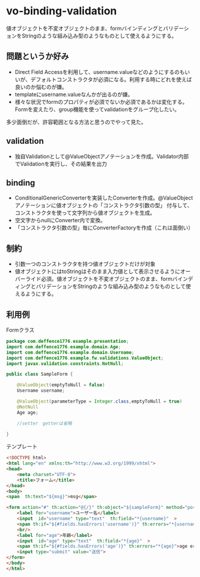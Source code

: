 # vo-binding-validation
値オブジェクトを不変オブジェクトのまま、formバインディングとバリデーションをStringのような組み込み型のようなものとして使えるようにする。

## 問題というか好み
* Direct Field Accessを利用して、username.valueなどのようにするのもいいが、デフォルトコンストラクタが必須になる。利用する時にどれを使えば良いのか悩むのが嫌。
* templateにusername.valueなんかが出るのが嫌。
* 様々な状況でformのプロパティが必須でないか必須であるかは変化する。Formを変えたり、group機能を使ってvalidationをグループ化したい。

多少面倒だが、許容範囲となる方法と思うのでやって見た。

## validation
* 独自Validationとして@ValueObjectアノテーションを作成。Validator内部でValidationを実行し、その結果を出力

## binding
* ConditionalGenericConverterを実装したConverterを作成。@ValueObjectアノテーションに値オブジェクトの「コンストラクタ引数の型」
付与して、コンストラクタを使って文字列から値オブジェクトを生成。
* 空文字からnullにConverter内で変換。
* 「コンストラクタ引数の型」毎にConverterFactoryを作成（これは面倒い）

## 制約
* 引数一つのコンストラクタを持つ値オブジェクトだけが対象
* 値オブジェクトにはtoStringはそのまま入力値として表示させるようにオーバーライド必須。値オブジェクトを不変オブジェクトのまま、formバインディングとバリデーションをStringのような組み込み型のようなものとして使えるようにする。

## 利用例
Formクラス
```java
package com.deffence1776.example.presentation;
import com.deffence1776.example.domain.Age;
import com.deffence1776.example.domain.Username;
import com.deffence1776.example.fw.validations.ValueObject;
import javax.validation.constraints.NotNull;

public class SampleForm {

    @ValueObject(emptyToNull = false)
    Username username;

    @ValueObject(parameterType = Integer.class,emptyToNull = true)
    @NotNull
    Age age;

    //setter　getterは省略
    
}
```

テンプレート
```html
<!DOCTYPE html>
<html lang="en" xmlns:th="http://www.w3.org/1999/xhtml">
<head>
    <meta charset="UTF-8">
    <title>フォーム</title>
</head>
<body>
<span  th:text="${msg}">msg</span>

<form action="#" th:action="@{/}" th:object="${sampleForm}" method="post">
    <label for="username">ユーザー名</label>
    <input  id="username" type="text"  th:field="*{username}"  >
    <span th:if="${#fields.hasErrors('username')}" th:errors="*{username}">username error</span>
    <br/>
    <label for="age">年齢</label>
    <input  id="age" type="text"  th:field="*{age}"  >
    <span th:if="${#fields.hasErrors('age')}" th:errors="*{age}">age error</span>
    <input type="submit" value="送信">
</form>
</body>
</html>
```
